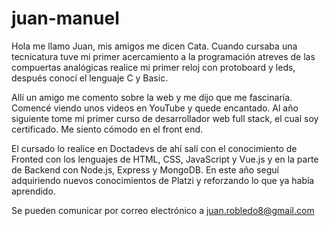# juan-manuel

Hola me llamo Juan, mis amigos me dicen Cata.
Cuando cursaba una tecnicatura tuve mi primer acercamiento a la programación atreves de las compuertas analógicas realice mi primer reloj con protoboard y leds, después conocí el lenguaje C y Basic.


Allí un amigo me comento sobre la web y me dijo que me fascinaría. Comencé viendo unos videos en YouTube y quede encantado. Al año siguiente tome mi primer curso de desarrollador web full stack, el cual soy certificado. Me siento cómodo en el front end.


El cursado lo realice en Doctadevs de ahí salí con el conocimiento de Fronted con los lenguajes de HTML, CSS, JavaScript y Vue.js y en la parte de Backend con Node.js, Express y MongoDB.
En este año seguí adquiriendo nuevos conocimientos de Platzi y reforzando lo que ya había aprendido.


Se pueden comunicar por correo electrónico a juan.robledo8@gmail.com
